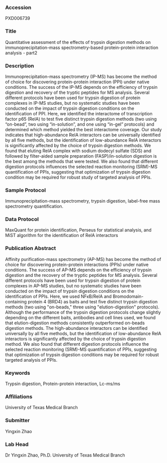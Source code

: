 ### Accession
PXD006739

### Title
Quantitative assessment of the effects of trypsin digestion methods on immunoprecipitation-mass spectrometry-based protein-protein interaction analysis - part2

### Description
Immunoprecipitation-mass spectrometry (IP-MS) has become the method of choice for discovering protein-protein interaction (PPI) under native conditions. The success of the IP-MS depends on the efficiency of trypsin digestion and recovery of the tryptic peptides for MS analysis. Several different protocols have been used for trypsin digestion of protein complexes in IP-MS studies, but no systematic studies have been conducted on the impact of trypsin digestion conditions on the identification of PPI. Here, we identified the interactome of transcription factor p65 (RelA) to test five distinct trypsin digestion methods (two using “on-bead”, two using “in-solution”, and one using “in-gel” protocols) and determined which method yielded the best interactome coverage. Our study indicates that high-abundance RelA interactors can be universally identified by all five methods, but the identification of low-abundance RelA interactors is significantly affected by the choice of trypsin digestion methods. We found that eluting RelA complex with sodium dodecyl sulfate (SDS) and followed by filter-aided sample preparation (FASP)/in-solution digestion is the best among the methods that were tested. We also found that different digestion protocols influences the selected reaction monitoring (SRM)-MS quantification of PPIs, suggesting that optimization of trypsin digestion condition may be required for robust study of targeted analysis of PPIs.

### Sample Protocol
Immunoprecipitation-mass spectrometry, trypsin digestion, label-free mass spectrometry quantification.

### Data Protocol
MaxQuant for protein identification, Perseus for statistical analysis, and MiST algorithm for the identification of RelA interactors

### Publication Abstract
Affinity purification-mass spectrometry (AP-MS) has become the method of choice for discovering protein-protein interactions (PPIs) under native conditions. The success of AP-MS depends on the efficiency of trypsin digestion and the recovery of the tryptic peptides for MS analysis. Several different protocols have been used for trypsin digestion of protein complexes in AP-MS studies, but no systematic studies have been conducted on the impact of trypsin digestion conditions on the identification of PPIs. Here, we used NF&#x3ba;B/RelA and Bromodomain-containing protein 4 (BRD4) as baits and test five distinct trypsin digestion methods (two using "on-beads," three using "elution-digestion" protocols). Although the performance of the trypsin digestion protocols change slightly depending on the different baits, antibodies and cell lines used, we found that elution-digestion methods consistently outperformed on-beads digestion methods. The high-abundance interactors can be identified universally by all five methods, but the identification of low-abundance RelA interactors is significantly affected by the choice of trypsin digestion method. We also found that different digestion protocols influence the selected reaction monitoring (SRM)-MS quantification of PPIs, suggesting that optimization of trypsin digestion conditions may be required for robust targeted analysis of PPIs.

### Keywords
Trypsin digestion, Protein-protein interaction, Lc-ms/ms

### Affiliations
University of Texas Medical Branch

### Submitter
Yingxin Zhao

### Lab Head
Dr Yingxin Zhao, Ph.D.
University of Texas Medical Branch


